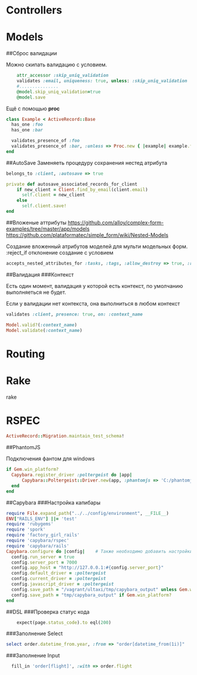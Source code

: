 # Controllers


# Models

##Сброс валидации

Можно скипать валидацию с условием.
```Ruby
	attr_accessor :skip_uniq_validation 
	validates :email, uniqueness: true, unless: :skip_uniq_validation
	#...............
	@model.skip_uniq_validation=true
	@model.save
```
Ещё с помощью **proc**
```Ruby
class Example < ActiveRecord::Base
  has_one :foo
  has_one :bar

  validates_presence_of :foo
  validates_presence_of :bar, :unless => Proc.new { |example| example.foo == Foo.find_by_name('ThisFooDoesntLikeBars') }
end
```

##AutoSave
Заменяеть процедуру сохранения нестед атрибута
```Ruby
belongs_to :client, :autosave => true

private def autosave_associated_records_for_client
    if new_client = Client.find_by_email(client.email)
      self.client = new_client
    else
      self.client.save!
end
```


##Вложеные аттрибуты 
https://github.com/alloy/complex-form-examples/tree/master/app/models
https://github.com/plataformatec/simple_form/wiki/Nested-Models

Создание вложенный атрибутов моделей для мульти модельных форм. 
:reject_if отклонение создание с условием
```Ruby
accepts_nested_attributes_for :tasks, :tags, :allow_destroy => true, :reject_if => proc { |a| a['name'].blank? }
```

##Валидация
###Контекст

Есть один момент, валидация у которой есть контекст, по умолчанию выполняеться не будет.

Если у валидации нет контекста, она выполниться в любом контекст
```Ruby
validates :client, presence: true, on: :context_name

Model.valid?(:context_name)
Model.validate(:context_name)
```




# Routing


# Rake

rake 

# RSPEC

```Ruby
ActiveRecord::Migration.maintain_test_schema!
```

##PhantomJS

Подключения фантом для windows
```Ruby
if Gem.win_platform?
  Capybara.register_driver :poltergeist do |app|
      Capybara::Poltergeist::Driver.new(app, :phantomjs => 'C:/phantomjs/2.1.1/bin/phantomjs.exe')
  end
end
```

##Capybara
###Настройка капибары
```Ruby
require File.expand_path("../../config/environment", __FILE__)
ENV["RAILS_ENV"] ||= 'test'
require 'rubygems'
require 'spork'
require 'factory_girl_rails'
require 'capybara/rspec'
require 'capybara/rails'
Capybara.configure do |config|    # Также необходимо добавить настройки для Capybara
  config.run_server = true 
  config.server_port = 7000
  config.app_host = "http://127.0.0.1:#{config.server_port}" 
  config.default_driver = :poltergeist
  config.current_driver = :poltergeist
  config.javascript_driver = :poltergeist
  config.save_path = "/vagrant/ultaxi/tmp/capybara_output" unless Gem.win_platform?
  config.save_path = "tmp/capybara_output" if Gem.win_platform?
end
```
##DSL
###Проверка статус кода
```Ruby
    expect(page.status_code).to eql(200)
```

###Заполнение Select
```Ruby
select order.datetime_from.year, :from => "order[datetime_from(1i)]"
```

###Заполнение Input
```Ruby
  fill_in 'order[flight]', :with => order.flight
```




